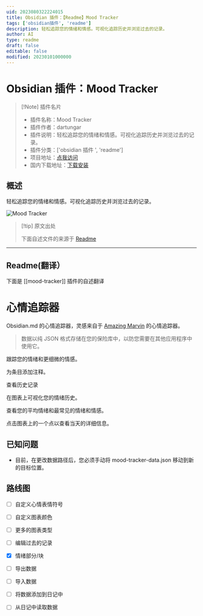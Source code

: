 ```yaml
---
uid: 2023080322224015
title: Obsidian 插件：【Readme】Mood Tracker
tags: ['obsidian插件', 'readme']
description: 轻松追踪您的情绪和情感。可视化追踪历史并浏览过去的记录。
author: AI
type: readme
draft: false
editable: false
modified: 20230101000000
---
```


# Obsidian 插件：Mood Tracker

> [!Note] 插件名片
> - 插件名称：Mood Tracker
> - 插件作者：dartungar
> - 插件说明：轻松追踪您的情绪和情感。可视化追踪历史并浏览过去的记录。
> - 插件分类：['obsidian 插件 ', 'readme']
> - 项目地址：[点我访问](https://github.com/dartungar/obsidian-mood-tracker)
> - 国内下载地址：[下载安装](https://pkmer.cn/products/plugin/pluginMarket/?mood-tracker)

## 概述

轻松追踪您的情绪和情感。可视化追踪历史并浏览过去的记录。

![Mood Tracker](https://cdn.pkmer.cn/covers/mood-tracker.gif!pkmer)

> [!tip] 原文出处
>
>下面自述文件的来源于 [Readme](https://ghproxy.net/https://raw.githubusercontent.com/dartungar/obsidian-mood-tracker/master/README.md)
>

---

## Readme(翻译）

下面是 [[mood-tracker]] 插件的自述翻译

# 心情追踪器

Obsidian.md 的心情追踪器，灵感来自于 [Amazing Marvin](https://amazingmarvin.com/) 的心情追踪器。

> 数据以纯 JSON 格式存储在您的保险库中，以防您需要在其他应用程序中使用它。

跟踪您的情绪和更细微的情感。

为条目添加注释。

查看历史记录

在图表上可视化您的情绪历史。

查看您的平均情绪和最常见的情绪和情感。

点击图表上的一个点以查看当天的详细信息。

## 已知问题

- 目前，在更改数据路径后，您必须手动将 mood-tracker-data.json 移动到新的目标位置。

## 路线图

- [ ] 自定义心情表情符号
- [ ] 自定义图表颜色
- [ ] 更多的图表类型
- [ ] 编辑过去的记录
- [x] 情绪部分/块
- [ ] 导出数据
- [ ] 导入数据
- [ ] 将数据添加到日记中
- [ ] 从日记中读取数据




